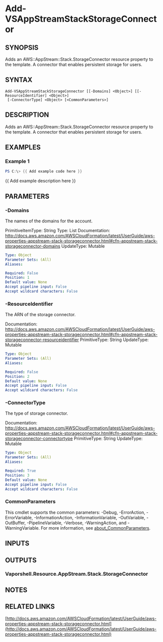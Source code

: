 # Add-VSAppStreamStackStorageConnector

## SYNOPSIS
Adds an AWS::AppStream::Stack.StorageConnector resource property to the template.
A connector that enables persistent storage for users.

## SYNTAX

```
Add-VSAppStreamStackStorageConnector [[-Domains] <Object>] [[-ResourceIdentifier] <Object>]
 [-ConnectorType] <Object> [<CommonParameters>]
```

## DESCRIPTION
Adds an AWS::AppStream::Stack.StorageConnector resource property to the template.
A connector that enables persistent storage for users.

## EXAMPLES

### Example 1
```powershell
PS C:\> {{ Add example code here }}
```

{{ Add example description here }}

## PARAMETERS

### -Domains
The names of the domains for the account.

PrimitiveItemType: String
Type: List
Documentation: http://docs.aws.amazon.com/AWSCloudFormation/latest/UserGuide/aws-properties-appstream-stack-storageconnector.html#cfn-appstream-stack-storageconnector-domains
UpdateType: Mutable

```yaml
Type: Object
Parameter Sets: (All)
Aliases:

Required: False
Position: 1
Default value: None
Accept pipeline input: False
Accept wildcard characters: False
```

### -ResourceIdentifier
The ARN of the storage connector.

Documentation: http://docs.aws.amazon.com/AWSCloudFormation/latest/UserGuide/aws-properties-appstream-stack-storageconnector.html#cfn-appstream-stack-storageconnector-resourceidentifier
PrimitiveType: String
UpdateType: Mutable

```yaml
Type: Object
Parameter Sets: (All)
Aliases:

Required: False
Position: 2
Default value: None
Accept pipeline input: False
Accept wildcard characters: False
```

### -ConnectorType
The type of storage connector.

Documentation: http://docs.aws.amazon.com/AWSCloudFormation/latest/UserGuide/aws-properties-appstream-stack-storageconnector.html#cfn-appstream-stack-storageconnector-connectortype
PrimitiveType: String
UpdateType: Mutable

```yaml
Type: Object
Parameter Sets: (All)
Aliases:

Required: True
Position: 3
Default value: None
Accept pipeline input: False
Accept wildcard characters: False
```

### CommonParameters
This cmdlet supports the common parameters: -Debug, -ErrorAction, -ErrorVariable, -InformationAction, -InformationVariable, -OutVariable, -OutBuffer, -PipelineVariable, -Verbose, -WarningAction, and -WarningVariable. For more information, see [about_CommonParameters](http://go.microsoft.com/fwlink/?LinkID=113216).

## INPUTS

## OUTPUTS

### Vaporshell.Resource.AppStream.Stack.StorageConnector
## NOTES

## RELATED LINKS

[http://docs.aws.amazon.com/AWSCloudFormation/latest/UserGuide/aws-properties-appstream-stack-storageconnector.html](http://docs.aws.amazon.com/AWSCloudFormation/latest/UserGuide/aws-properties-appstream-stack-storageconnector.html)

